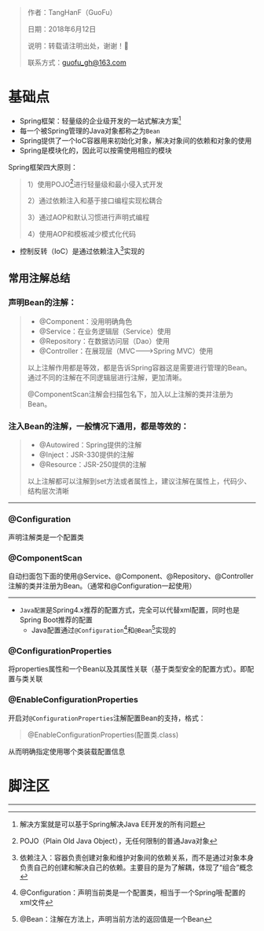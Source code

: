 > 作者：TangHanF（GuoFu）
>
> 日期：2018年6月12日
>
> 说明：转载请注明出处，谢谢！🤝
>
> 联系方式：guofu_gh@163.com

# 基础点

- Spring框架：轻量级的企业级开发的一站式解决方案[^1]
- 每一个被Spring管理的Java对象都称之为`Bean`
- Spring提供了一个IoC容器用来初始化对象，解决对象间的依赖和对象的使用
- Spring是模块化的，因此可以按需使用相应的模块

Spring框架四大原则：

> 1）使用POJO[^2]进行轻量级和最小侵入式开发
>
> 2）通过依赖注入和基于接口编程实现松耦合
>
> 3）通过AOP和默认习惯进行声明式编程
>
> 4）使用AOP和模板减少模式化代码

- 控制反转（IoC）是通过依赖注入[^3]实现的

## 常用注解总结

### 声明Bean的注解：

> - @Component：没用明确角色
> - @Service：在业务逻辑层（Service）使用
> - @Repository：在数据访问层（Dao）使用
> - @Controller：在展现层（MVC--->Spring MVC）使用
>
> 以上注解作用都是等效，都是告诉Spring容器这是需要进行管理的Bean。通过不同的注解在不同逻辑层进行注解，更加清晰。
>
> @ComponentScan注解会扫描包名下，加入以上注解的类并注册为Bean。

### 注入Bean的注解，一般情况下通用，都是等效的：

> - @Autowired：Spring提供的注解
> - @Inject：JSR-330提供的注解
> - @Resource：JSR-250提供的注解
>
> 以上注解都可以注解到set方法或者属性上，建议注解在属性上，代码少、结构层次清晰

---------

### @Configuration

声明注解类是一个配置类

### @ComponentScan

自动扫面包下面的使用@Service、@Component、@Repository、@Controller注解的类并注册为Bean。（通常和@Configuration一起使用）

---------

- `Java配置`是Spring4.x推荐的配置方式，完全可以代替xml配置，同时也是Spring Boot推荐的配置
  - Java配置通过`@Configuration`[^4]和`@Bean`[^5]实现的

### @ConfigurationProperties

将properties属性和一个Bean以及其属性关联（基于类型安全的配置方式）。即配置与类关联

### @EnableConfigurationProperties

开启对`@ConfigurationProperties`注解配置Bean的支持，格式：

> @EnableConfigurationProperties(配置类.class)

从而明确指定使用哪个类装载配置信息



# 脚注区

--------

[^1]: 解决方案就是可以基于Spring解决Java EE开发的所有问题
[^2]: POJO（Plain Old Java Object），无任何限制的普通Java对象
[^3]: 依赖注入：容器负责创建对象和维护对象间的依赖关系，而不是通过对象本身负责自己的创建和解决自己的依赖。主要目的是为了解耦，体现了“组合”概念
[^4]: @Configuration：声明当前类是一个配置类，相当于一个Spring哦·配置的xml文件
[^5]: @Bean：注解在方法上，声明当前方法的返回值是一个Bean

